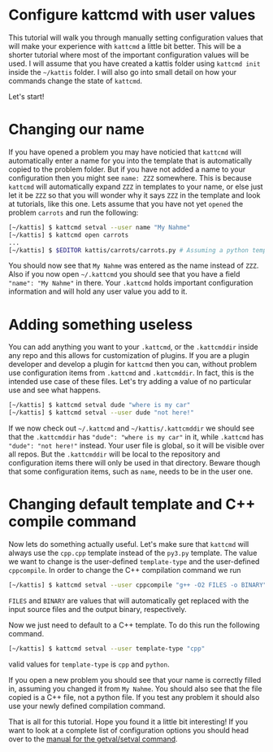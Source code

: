 # Configure kattcmd with user values

This tutorial will walk you through manually setting configuration
values that will make your experience with `kattcmd` a little bit
better. This will be a shorter tutorial where most of the important
configuration values will be used. I will assume that you have created
a kattis folder using `kattcmd init` inside the `~/kattis` folder. I
will also go into small detail on how your commands change the state
of `kattcmd`.

Let's start!

# Changing our name

If you have opened a problem you may have noticied that `kattcmd` will
automatically enter a name for you into the template that is
automatically copied to the problem folder. But if you have not added
a name to your configuration then you might see `name: ZZZ`
somewhere. This is because `kattcmd` will automatically expand `ZZZ`
in templates to your name, or else just let it be `ZZZ` so that you
will wonder why it says `ZZZ` in the template and look at tutorials,
like this one. Lets assume that you have not yet `opened` the problem
`carrots` and run the following:

```bash
[~/kattis] $ kattcmd setval --user name "My Nahme"
[~/kattis] $ kattcmd open carrots
...
[~/kattis] $ $EDITOR kattis/carrots/carrots.py # Assuming a python template was created
```

You should now see that `My Nahme` was entered as the name instead of
`ZZZ`. Also if you now open `~/.kattcmd` you should see that you have
a field `"name": "My Nahme"` in there. Your `.kattcmd` holds important
configuration information and will hold any user value you add to it.

# Adding something useless

You can add anything you want to your `.kattcmd`, or the `.kattcmddir`
inside any repo and this allows for customization of plugins. If you
are a plugin developer and develop a plugin for `kattcmd` then you
can, without problem use configuration items from `.kattcmd` and
`.kattcmddir`. In fact, this is the intended use case of these
files. Let's try adding a value of no particular use and see what
happens.

```bash
[~/kattis] $ kattcmd setval dude "where is my car"
[~/kattis] $ kattcmd setval --user dude "not here!"
```

If we now check out `~/.kattcmd` and `~/kattis/.kattcmddir` we should
see that the `.kattcmddir` has `"dude": "where is my car"` in it,
while `.kattcmd` has `"dude": "not here!"` instead. Your user file is
global, so it will be visible over all repos. But the `.kattcmddir`
will be local to the repository and configuration items there will
only be used in that directory. Beware though that some configuration
items, such as `name`, needs to be in the user one.

# Changing default template and C++ compile command

Now lets do something actually useful. Let's make sure that `kattcmd`
will always use the `cpp.cpp` template instead of the `py3.py`
template. The value we want to change is the user-defined
`template-type` and the user-defined `cppcompile`. In order to change the
C++ compilation command we run

```bash
[~/kattis] $ kattcmd setval --user cppcompile "g++ -O2 FILES -o BINARY"
```

`FILES` and `BINARY` are values that will automatically get replaced
with the input source files and the output binary, respectively.

Now we just need to default to a C++ template. To do this run the
following command.

```bash
[~/kattis] $ kattcmd setval --user template-type "cpp"
```

valid values for `template-type` is `cpp` and `python`.

If you open a new problem you should see that your name is correctly
filled in, assuming you changed it from `My Nahme`. You should also
see that the file copied is a C++ file, not a python file. If you test
any problem it should also use your newly defined compilation command.

That is all for this tutorial. Hope you found it a little bit
interesting! If you want to look at a complete list of configuration
options you should head over to
the [manual for the getval/setval command](docs/getsetval.md).
